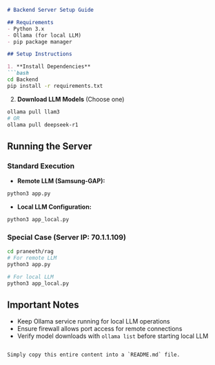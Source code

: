 ```markdown
# Backend Server Setup Guide

## Requirements
- Python 3.x
- Ollama (for local LLM)
- pip package manager

## Setup Instructions

1. **Install Dependencies**  
```bash
cd Backend
pip install -r requirements.txt
```

2. **Download LLM Models** (Choose one)  
```bash
ollama pull llam3
# OR
ollama pull deepseek-r1
```

## Running the Server

### Standard Execution
- **Remote LLM (Samsung-GAP):**
```bash
python3 app.py
```

- **Local LLM Configuration:**
```bash
python3 app_local.py
```

### Special Case (Server IP: 70.1.1.109)
```bash
cd praneeth/rag
# For remote LLM
python3 app.py

# For local LLM
python3 app_local.py
```

## Important Notes
- Keep Ollama service running for local LLM operations
- Ensure firewall allows port access for remote connections
- Verify model downloads with `ollama list` before starting local LLM
```

Simply copy this entire content into a `README.md` file.
